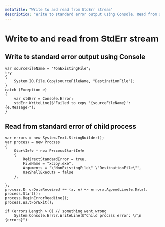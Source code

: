 ```yaml
---
metaTitle: "Write to and read from StdErr stream"
description: "Write to standard error output using Console, Read from standard error of child process"
---
```


# Write to and read from StdErr stream




## Write to standard error output using Console


```dotnet
var sourceFileName = "NonExistingFile";
try
{
    System.IO.File.Copy(sourceFileName, "DestinationFile");
}
catch (Exception e)
{
    var stdErr = Console.Error;
    stdErr.WriteLine($"Failed to copy '{sourceFileName}': {e.Message}");
}

```



## Read from standard error of child process


```dotnet
var errors = new System.Text.StringBuilder();
var process = new Process
{
    StartInfo = new ProcessStartInfo
    {
        RedirectStandardError = true,
        FileName = "xcopy.exe",
        Arguments = "\"NonExistingFile\" \"DestinationFile\"",
        UseShellExecute = false
    },
            
};
process.ErrorDataReceived += (s, e) => errors.AppendLine(e.Data);
process.Start();
process.BeginErrorReadLine();
process.WaitForExit();

if (errors.Length > 0) // something went wrong
    System.Console.Error.WriteLine($"Child process error: \r\n {errors}");

```


